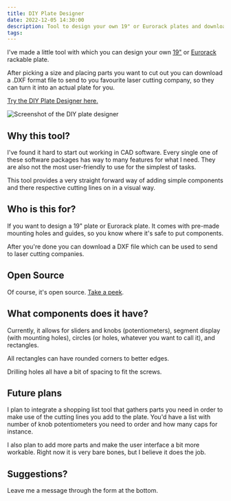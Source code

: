 ```yaml
---
title: DIY Plate Designer
date: 2022-12-05 14:30:00
description: Tool to design your own 19" or Eurorack plates and download a usable CAD file.
tags:
---
```

I've made a little tool with which you can design your own [19"](https://en.wikipedia.org/wiki/19-inch_rack) or [Eurorack](https://en.wikipedia.org/wiki/Eurorack) rackable plate.

After picking a size and placing parts you want to cut out you can download a .DXF format file to
send to you favourite laser cutting company, so they can turn it into an actual plate for you.

[Try the DIY Plate Designer here.](/designer) 

![Screenshot of the DIY plate designer](./plate-designer.webp)

## Why this tool?

I've found it hard to start out working in CAD software. Every single one of these software packages
has way to many features for what I need. They are also not the most user-friendly to use for the
simplest of tasks.

This tool provides a very straight forward way of adding simple components and there respective
cutting lines on in a visual way.

## Who is this for?

If you want to design a 19" plate or Eurorack plate. It comes with pre-made mounting holes and
guides, so you know where it's safe to put components.

After you're done you can download a DXF file which can be used to send to laser cutting companies.

## Open Source

Of course, it's open source. [Take a peek](https://github.com/Gaya/wreckeys-site/tree/main/src).

## What components does it have?

Currently, it allows for sliders and knobs (potentiometers), segment display (with mounting holes),
circles (or holes, whatever you want to call it), and rectangles.

All rectangles can have rounded corners to better edges.

Drilling holes all have a bit of spacing to fit the screws.

## Future plans

I plan to integrate a shopping list tool that gathers parts you need in order to make use of the
cutting lines you add to the plate.
You'd have a list with number of knob potentiometers you need to order and how many caps for
instance.

I also plan to add more parts and make the user interface a bit more workable. Right now it is very
bare bones, but I believe it does the job.

## Suggestions?

Leave me a message through the form at the bottom.
